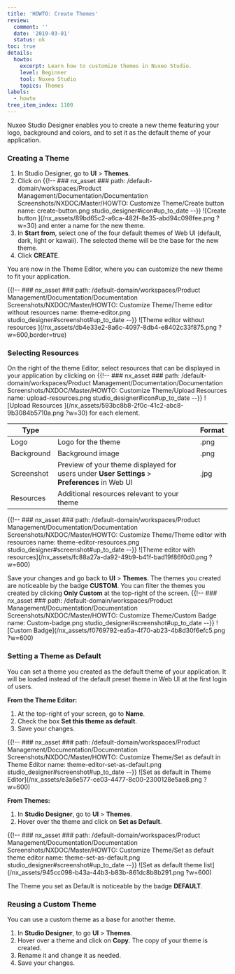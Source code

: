 ```yaml
---
title: 'HOWTO: Create Themes'
review:
  comment: ''
  date: '2019-03-01'
  status: ok
toc: true
details:
  howto:
    excerpt: Learn how to customize themes in Nuxeo Studio.
    level: Beginner
    tool: Nuxeo Studio
    topics: Themes
labels:
  - howto
tree_item_index: 1100
---
```


Nuxeo Studio Designer enables you to create a new theme featuring your logo, background and colors, and to set it as the default theme of your application.

### Creating a Theme

1. In Studio Designer, go to **UI** > **Themes**.
1. Click on {{!--     ### nx_asset ###
       path: /default-domain/workspaces/Product Management/Documentation/Documentation Screenshots/NXDOC/Master/HOWTO: Customize Theme/Create button
       name: create-button.png
       studio_designer#icon#up_to_date
   --}}
   ![Create button ](/nx_assets/89bd65c2-a6ca-482f-8e35-abd94c098fee.png ?w=30) and enter a name for the new theme.
1. In **Start from**, select one of the four default themes of Web UI (default, dark, light or kawaii). The selected theme will be the base for the new theme.
1. Click **CREATE**.

You are now in the Theme Editor, where you can customize the new theme to fit your application.

{{!--     ### nx_asset ###
    path: /default-domain/workspaces/Product Management/Documentation/Documentation Screenshots/NXDOC/Master/HOWTO: Customize Theme/Theme editor without resources
    name: theme-editor.png
    studio_designer#screenshot#up_to_date
--}}
![Theme editor without resources ](/nx_assets/db4e33e2-8a6c-4097-8db4-e8402c33f875.png ?w=600,border=true)

### Selecting Resources

On the right of the theme Editor, select resources that can be displayed in your application by clicking on {{!--     ### nx_asset ###
    path: /default-domain/workspaces/Product Management/Documentation/Documentation Screenshots/NXDOC/Master/HOWTO: Customize Theme/Upload Resources
    name: upload-resources.png
    studio_designer#icon#up_to_date
--}}
![Upload Resources ](/nx_assets/593bc8b8-2f0c-41c2-abc8-9b3084b5710a.png ?w=30) for each element.

| Type       | &nbsp;                                                                                        | Format |
| ---------- | --------------------------------------------------------------------------------------------- | ------ |
| Logo       | Logo for the theme                                                                            | .png   |
| Background | Background image                                                                              | .png   |
| Screenshot | Preview of your theme displayed for users under **User Settings** > **Preferences** in Web UI | .jpg   |
| Resources  | Additional resources relevant to your theme                                                   | &nbsp; |

{{!--     ### nx_asset ###
    path: /default-domain/workspaces/Product Management/Documentation/Documentation Screenshots/NXDOC/Master/HOWTO: Customize Theme/Theme editor with resources
    name: theme-editor-resources.png
    studio_designer#screenshot#up_to_date
--}}
![Theme editor with resources](/nx_assets/fc88a27a-da92-49b9-b41f-bad19f86f0d0.png ?w=600)

Save your changes and go back to **UI** > **Themes**. The themes you created are noticeable by the badge **CUSTOM**. You can filter the themes you created by clicking **Only Custom** at the top-right of the screen.
{{!--     ### nx_asset ###
    path: /default-domain/workspaces/Product Management/Documentation/Documentation Screenshots/NXDOC/Master/HOWTO: Customize Theme/Custom Badge
    name: Custom-badge.png
    studio_designer#screenshot#up_to_date
--}}
![Custom Badge](/nx_assets/f0769792-ea5a-4f70-ab23-4b8d30f6efc5.png ?w=600)

### Setting a Theme as Default

You can set a theme you created as the default theme of your application. It will be loaded instead of the default preset theme in Web UI at the first login of users.

**From the Theme Editor:**

1. At the top-right of your screen, go to **Name**.
1. Check the box **Set this theme as default**.
1. Save your changes.

{{!--     ### nx_asset ###
    path: /default-domain/workspaces/Product Management/Documentation/Documentation Screenshots/NXDOC/Master/HOWTO: Customize Theme/Set as default in Theme Editor
    name: theme-editor-set-as-default.png
    studio_designer#screenshot#up_to_date
--}}
![Set as default in Theme Editor](/nx_assets/e3a6e577-ce03-4477-8c00-2300128e5ae8.png ?w=600)

**From Themes:**

1. In **Studio Designer**, go to **UI** > **Themes**.
1. Hover over the theme and click on **Set as Default**.

{{!--     ### nx_asset ###
    path: /default-domain/workspaces/Product Management/Documentation/Documentation Screenshots/NXDOC/Master/HOWTO: Customize Theme/Set as default theme editor
    name: theme-set-as-default.png
    studio_designer#screenshot#up_to_date
--}}
![Set as default theme list](/nx_assets/945cc098-b43a-44b3-b83b-861dc8b8b291.png ?w=600)

The Theme you set as Default is noticeable by the badge **DEFAULT**.

### Reusing a Custom Theme

You can use a custom theme as a base for another theme.

1. In **Studio Designer**, to go **UI** > **Themes**.
1. Hover over a theme and click on **Copy**.
   The copy of your theme is created.
1. Rename it and change it as needed.
1. Save your changes.
